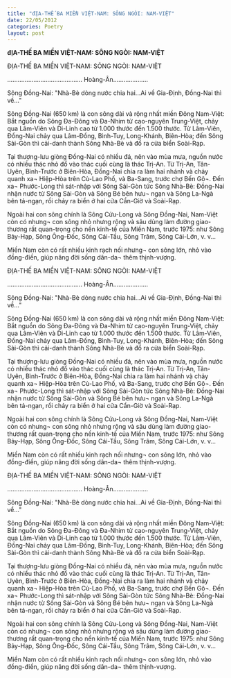 ```yaml
---
title: "đỊA-THẾ BA MIỀN VIỆT-NAM: SÔNG NGÒI: NAM-VIỆT"
date: 22/05/2012
categories: Poetry
layout: post
---
```


**đỊA-THẾ BA MIỀN VIỆT-NAM: SÔNG NGÒI: NAM-VIỆT**

ĐỊA-THẾ BA MIỀN VIỆT-NAM: SÔNG NGÒI: NAM-VIỆT

........................................... Hoàng-Ân....................

Sông Đồng-Nai: "Nhà-Bè dòng nước chia hai...Ai về Gia-Định, Đồng-Nai thì về..."

Sông Đồng-Nai (650 km) là con sông dài và rộng nhất miền Đông Nam-Việt: Bắt nguồn do Sông Đa-Đông và Đa-Nhim từ cao-nguyên Trung-Việt, chảy qua Lâm-Viên và Di-Linh cao từ 1.000 thước đến 1.500 thước.  Từ Lâm-Viên, Đồng-Nai chảy qua Lâm-Đồng, Bình-Tuy, Long-Khánh, Biên-Hòa; đến Sông Sài-Gòn thì cải-danh thành Sông Nhà-Bè và đổ ra cửa biển Soài-Rạp.

Tại thượng-lưu giòng Đồng-Nai có nhiều đá, nên vào mùa mưa, nguồn nước có nhiều thác nhỏ đổ vào thác cuối cùng là thác Trị-An. Từ Trị-An, Tân-Uyên, Bình-Trước ở Biên-Hòa, Đồng-Nai chia ra làm hai nhánh và chảy quanh xa¬ Hiệp-Hòa trên Cù-Lao Phố, và Ba-Sang, trước chợ Bến Gô¬. Đến xa¬ Phước-Long thì sát-nhập với Sông Sài-Gòn tức Sông Nhà-Bè: Đồng-Nai nhận nước từ Sông Sài-Gòn và Sông Bé bên hưu¬ ngạn và Sông La-Ngà bên tả-ngạn, rồi chảy ra biển ở hai cửa Cần-Giờ và Soài-Rạp.

Ngoài hai con sông chính là Sông Cửu-Long và Sông Đồng-Nai, Nam-Việt còn có nhưng¬ con sông nhỏ nhưng rộng và sâu dùng làm đường giao-thương rất quan-trọng cho nền kinh-tế của Miền Nam, trước 1975: như Sông Bảy-Hạp, Sông Ông-Đốc, Sông Cái-Tầu, Sông Trâm, Sông Cái-Lớn, v. v...

Miền Nam còn có rất nhiều kinh rạch nối nhưng¬ con sông lớn, nhỏ vào đồng-điền, giúp nâng đời sống dân-da¬ thêm thịnh-vượng.

ĐỊA-THẾ BA MIỀN VIỆT-NAM: SÔNG NGÒI: NAM-VIỆT

........................................... Hoàng-Ân....................

Sông Đồng-Nai: "Nhà-Bè dòng nước chia hai...Ai về Gia-Định, Đồng-Nai thì về..."

Sông Đồng-Nai (650 km) là con sông dài và rộng nhất miền Đông Nam-Việt: Bắt nguồn do Sông Đa-Đông và Đa-Nhim từ cao-nguyên Trung-Việt, chảy qua Lâm-Viên và Di-Linh cao từ 1.000 thước đến 1.500 thước.  Từ Lâm-Viên, Đồng-Nai chảy qua Lâm-Đồng, Bình-Tuy, Long-Khánh, Biên-Hòa; đến Sông Sài-Gòn thì cải-danh thành Sông Nhà-Bè và đổ ra cửa biển Soài-Rạp.

Tại thượng-lưu giòng Đồng-Nai có nhiều đá, nên vào mùa mưa, nguồn nước có nhiều thác nhỏ đổ vào thác cuối cùng là thác Trị-An. Từ Trị-An, Tân-Uyên, Bình-Trước ở Biên-Hòa, Đồng-Nai chia ra làm hai nhánh và chảy quanh xa¬ Hiệp-Hòa trên Cù-Lao Phố, và Ba-Sang, trước chợ Bến Gô¬. Đến xa¬ Phước-Long thì sát-nhập với Sông Sài-Gòn tức Sông Nhà-Bè: Đồng-Nai nhận nước từ Sông Sài-Gòn và Sông Bé bên hưu¬ ngạn và Sông La-Ngà bên tả-ngạn, rồi chảy ra biển ở hai cửa Cần-Giờ và Soài-Rạp.

Ngoài hai con sông chính là Sông Cửu-Long và Sông Đồng-Nai, Nam-Việt còn có nhưng¬ con sông nhỏ nhưng rộng và sâu dùng làm đường giao-thương rất quan-trọng cho nền kinh-tế của Miền Nam, trước 1975: như Sông Bảy-Hạp, Sông Ông-Đốc, Sông Cái-Tầu, Sông Trâm, Sông Cái-Lớn, v. v...

Miền Nam còn có rất nhiều kinh rạch nối nhưng¬ con sông lớn, nhỏ vào đồng-điền, giúp nâng đời sống dân-da¬ thêm thịnh-vượng.

ĐỊA-THẾ BA MIỀN VIỆT-NAM: SÔNG NGÒI: NAM-VIỆT

........................................... Hoàng-Ân....................

Sông Đồng-Nai: "Nhà-Bè dòng nước chia hai...Ai về Gia-Định, Đồng-Nai thì về..."

Sông Đồng-Nai (650 km) là con sông dài và rộng nhất miền Đông Nam-Việt: Bắt nguồn do Sông Đa-Đông và Đa-Nhim từ cao-nguyên Trung-Việt, chảy qua Lâm-Viên và Di-Linh cao từ 1.000 thước đến 1.500 thước.  Từ Lâm-Viên, Đồng-Nai chảy qua Lâm-Đồng, Bình-Tuy, Long-Khánh, Biên-Hòa; đến Sông Sài-Gòn thì cải-danh thành Sông Nhà-Bè và đổ ra cửa biển Soài-Rạp.

Tại thượng-lưu giòng Đồng-Nai có nhiều đá, nên vào mùa mưa, nguồn nước có nhiều thác nhỏ đổ vào thác cuối cùng là thác Trị-An. Từ Trị-An, Tân-Uyên, Bình-Trước ở Biên-Hòa, Đồng-Nai chia ra làm hai nhánh và chảy quanh xa¬ Hiệp-Hòa trên Cù-Lao Phố, và Ba-Sang, trước chợ Bến Gô¬. Đến xa¬ Phước-Long thì sát-nhập với Sông Sài-Gòn tức Sông Nhà-Bè: Đồng-Nai nhận nước từ Sông Sài-Gòn và Sông Bé bên hưu¬ ngạn và Sông La-Ngà bên tả-ngạn, rồi chảy ra biển ở hai cửa Cần-Giờ và Soài-Rạp.

Ngoài hai con sông chính là Sông Cửu-Long và Sông Đồng-Nai, Nam-Việt còn có nhưng¬ con sông nhỏ nhưng rộng và sâu dùng làm đường giao-thương rất quan-trọng cho nền kinh-tế của Miền Nam, trước 1975: như Sông Bảy-Hạp, Sông Ông-Đốc, Sông Cái-Tầu, Sông Trâm, Sông Cái-Lớn, v. v...

Miền Nam còn có rất nhiều kinh rạch nối nhưng¬ con sông lớn, nhỏ vào đồng-điền, giúp nâng đời sống dân-da¬ thêm thịnh-vượng.
